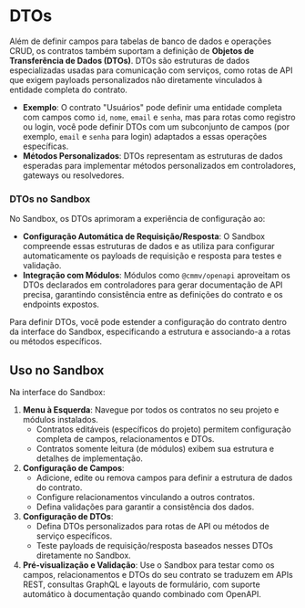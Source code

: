 # DTOs

Além de definir campos para tabelas de banco de dados e operações CRUD, os contratos também suportam a definição de **Objetos de Transferência de Dados (DTOs)**. DTOs são estruturas de dados especializadas usadas para comunicação com serviços, como rotas de API que exigem payloads personalizados não diretamente vinculados à entidade completa do contrato.

- **Exemplo**: O contrato "Usuários" pode definir uma entidade completa com campos como `id`, `nome`, `email` e `senha`, mas para rotas como registro ou login, você pode definir DTOs com um subconjunto de campos (por exemplo, `email` e `senha` para login) adaptados a essas operações específicas.
- **Métodos Personalizados**: DTOs representam as estruturas de dados esperadas para implementar métodos personalizados em controladores, gateways ou resolvedores.

### DTOs no Sandbox

No Sandbox, os DTOs aprimoram a experiência de configuração ao:

- **Configuração Automática de Requisição/Resposta**: O Sandbox compreende essas estruturas de dados e as utiliza para configurar automaticamente os payloads de requisição e resposta para testes e validação.
- **Integração com Módulos**: Módulos como `@cmmv/openapi` aproveitam os DTOs declarados em controladores para gerar documentação de API precisa, garantindo consistência entre as definições do contrato e os endpoints expostos.

Para definir DTOs, você pode estender a configuração do contrato dentro da interface do Sandbox, especificando a estrutura e associando-a a rotas ou métodos específicos.

## Uso no Sandbox

Na interface do Sandbox:

1. **Menu à Esquerda**: Navegue por todos os contratos no seu projeto e módulos instalados.
   - Contratos editáveis (específicos do projeto) permitem configuração completa de campos, relacionamentos e DTOs.
   - Contratos somente leitura (de módulos) exibem sua estrutura e detalhes de implementação.
2. **Configuração de Campos**:
   - Adicione, edite ou remova campos para definir a estrutura de dados do contrato.
   - Configure relacionamentos vinculando a outros contratos.
   - Defina validações para garantir a consistência dos dados.
3. **Configuração de DTOs**:
   - Defina DTOs personalizados para rotas de API ou métodos de serviço específicos.
   - Teste payloads de requisição/resposta baseados nesses DTOs diretamente no Sandbox.
4. **Pré-visualização e Validação**: Use o Sandbox para testar como os campos, relacionamentos e DTOs do seu contrato se traduzem em APIs REST, consultas GraphQL e layouts de formulário, com suporte automático à documentação quando combinado com OpenAPI.
